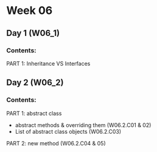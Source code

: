 # Week 06

## Day 1 (W06_1)

### Contents:

PART 1: Inheritance VS Interfaces

## Day 2 (W06_2)

### Contents:

PART 1: abstract class
* abstract methods & overriding them (W06.2.C01 & 02)
* List of abstract class objects (W06.2.C03)

PART 2: new method (W06.2.C04 & 05)